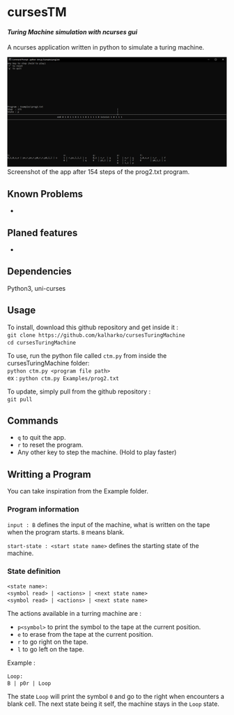 # **cursesTM**

#### *Turing Machine simulation with ncurses gui*
A ncurses application written in python to simulate a turing machine.


![Screenshot of the app after 154 steps of the prog2.txt program](/ScreenShots/prog_screenshot.png)
Screenshot of the app after 154 steps of the prog2.txt program.

## **Known Problems**
-

## **Planed features**
-


## Dependencies
Python3, uni-curses

## Usage
To install, download this github repository and get inside it :  
`git clone https://github.com/kalharko/cursesTuringMachine`  
`cd cursesTuringMachine`

To use, run the python file called `ctm.py` from inside the cursesTuringMachine folder:  
 `python ctm.py <program file path>`  
 ex : `python ctm.py Examples/prog2.txt`

 To update, simply pull from the github repository :  
 `git pull`  

## Commands

- `q` to quit the app.
- `r` to reset the program.
- Any other key to step the machine. (Hold to play faster)


## **Writting a Program**
You can take inspiration from the Example folder.

### Program information

`input : B` defines the input of the machine, what is written on the tape when the program starts. `B` means blank.  

`start-state : <start state name>` defines the starting state of the machine.  

### State definition

```
<state name>:
<symbol read> | <actions> | <next state name>
<symbol read> | <actions> | <next state name>
```

The actions available in a turring machine are :
- `p<symbol>` to print the symbol to the tape at the current position.
- `e` to erase from the tape at the current position.
- `r` to go right on the tape.
- `l` to go left on the tape.

Example :  
```
Loop:
B | p0r | Loop
```

The state `Loop` will print the symbol `0` and go to the right when encounters a blank cell. The next state being it self, the machine stays in the `Loop` state.
